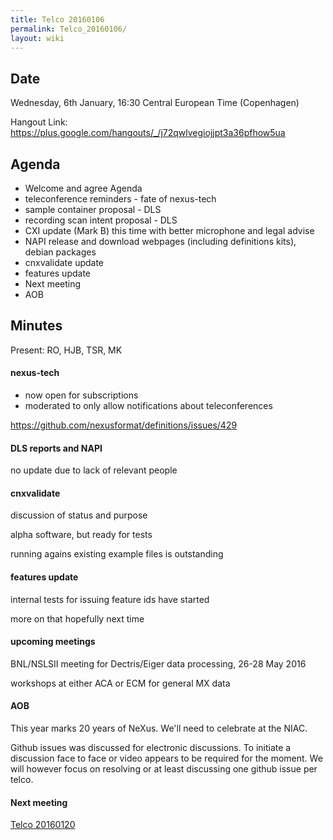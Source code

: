 ```yaml
---
title: Telco 20160106
permalink: Telco_20160106/
layout: wiki
---
```


Date
----

Wednesday, 6th January, 16:30 Central European Time (Copenhagen)

Hangout Link:
<https://plus.google.com/hangouts/_/j72qwlvegiojjpt3a36pfhow5ua>

Agenda
------

-   Welcome and agree Agenda
-   teleconference reminders - fate of nexus-tech
-   sample container proposal - DLS
-   recording scan intent proposal - DLS
-   CXI update (Mark B) this time with better microphone and legal
    advise
-   NAPI release and download webpages (including definitions kits),
    debian packages
-   cnxvalidate update
-   features update
-   Next meeting
-   AOB

Minutes
-------

Present: RO, HJB, TSR, MK

#### nexus-tech

-   now open for subscriptions
-   moderated to only allow notifications about teleconferences

<https://github.com/nexusformat/definitions/issues/429>

#### DLS reports and NAPI

no update due to lack of relevant people

#### cnxvalidate

discussion of status and purpose

alpha software, but ready for tests

running agains existing example files is outstanding

#### features update

internal tests for issuing feature ids have started

more on that hopefully next time

#### upcoming meetings

BNL/NSLSII meeting for Dectris/Eiger data processing, 26-28 May 2016

workshops at either ACA or ECM for general MX data

#### AOB

This year marks 20 years of NeXus. We'll need to celebrate at the NIAC.

Github issues was discussed for electronic discussions. To initiate a
discussion face to face or video appears to be required for the moment.
We will however focus on resolving or at least discussing one github
issue per telco.

#### Next meeting

[Telco 20160120](Telco_20160120 "wikilink")
